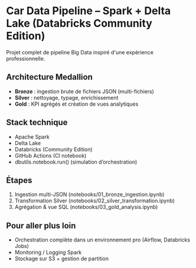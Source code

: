 #  Car Data Pipeline – Spark + Delta Lake (Databricks Community Edition)

Projet complet de pipeline Big Data inspiré d'une expérience professionnelle.

##  Architecture Medallion

- **Bronze** : ingestion brute de fichiers JSON (multi-fichiers)
- **Silver** : nettoyage, typage, enrichissement
- **Gold** : KPI agrégés et création de vues analytiques

##  Stack technique

- Apache Spark
- Delta Lake
- Databricks (Community Edition)
- GitHub Actions (CI notebook)
- dbutils.notebook.run() (simulation d’orchestration)

##  Étapes

1. Ingestion multi-JSON (notebooks/01_bronze_ingestion.ipynb)
2. Transformation Silver (notebooks/02_silver_transformation.ipynb)
3. Agrégation & vue SQL (notebooks/03_gold_analysis.ipynb)

##  Pour aller plus loin

- Orchestration complète dans un environnement pro (Airflow, Databricks Jobs)
- Monitoring / Logging Spark
- Stockage sur S3 + gestion de partition

